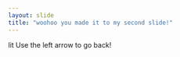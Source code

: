 ```yaml
---
layout: slide
title: "woohoo you made it to my second slide!"
---
```

lit
Use the left arrow to go back!
